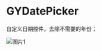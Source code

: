 # GYDatePicker
自定义日期控件，去除不需要的年份；

![图片1](http://qyanblog.oss-cn-shenzhen.aliyuncs.com/datePicker1.PNG)
